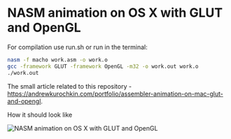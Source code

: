 NASM animation on OS X with GLUT and OpenGL
===========================================

For compilation use run.sh or run in the terminal:

```sh
nasm -f macho work.asm -o work.o
gcc -framework GLUT -framework OpenGL -m32 -o work.out work.o
./work.out
```

The small article related to this repository - https://andrewkurochkin.com/portfolio/assembler-animation-on-mac-glut-and-opengl.

How it should look like

![NASM animation on OS X with GLUT and OpenGL](https://andrewkurochkin.com/media/img/post/4/159.png)
